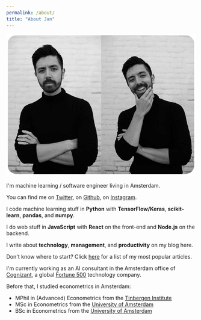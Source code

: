 ```yaml
---
permalink: /about/
title: "About Jan"
---
```


<img src="/assets/images/bio-photo5.jpg" style="max-height: 400px">

I'm machine learning / software engineer living in Amsterdam.

You can find me on [Twitter](https://twitter.com/Janmeppe), on [Github](https://github.com/rainymood), on [Instagram](https://www.instagram.com/janmeppe/).

I code machine learning stuff in **Python** with **TensorFlow/Keras**, **scikit-learn**, **pandas**, and **numpy**.

I do web stuff in **JavaScript** with **React** on the front-end and **Node.js** on the backend.

I write about **technology**, **management**, and **productivity** on my blog here.

Don't know where to start? Click [here](https://www.janmeppe.com/start/) for a list of my most popular articles. 

I'm currently working as an AI consultant in the Amsterdam office of
[Cognizant](https://www.cognizant.com/nl-nl/), a global [Fortune
500](https://fortune.com/fortune500/) technology company.

Before that, I studied econometrics in Amsterdam: 

- MPhil in (Advanced) Econometrics from the [Tinbergen Institute](https://www.tinbergen.nl/home)
- MSc in Econometrics from the [University of Amsterdam](https://www.uva.nl/en)
- BSc in Econometrics from the [University of Amsterdam](https://www.uva.nl/en)

